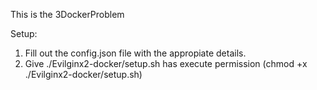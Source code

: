 This is the 3DockerProblem

Setup:
1. Fill out the config.json file with the appropiate details.
2. Give ./Evilginx2-docker/setup.sh has execute permission (chmod +x ./Evilginx2-docker/setup.sh)
